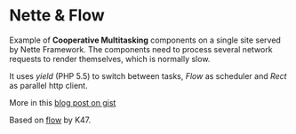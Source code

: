 # Nette & Flow
Example of **Cooperative Multitasking** components on a single site served by Nette Framework.
The components need to process several network requests to render themselves, which is normally slow.

It uses *yield* (PHP 5.5) to switch between tasks, *Flow* as scheduler and *Rect* as parallel http client.


More in this [blog post on gist](https://gist.github.com/juzna/7194037)


Based on [flow](https://github.com/kaja47/flow) by K47.
